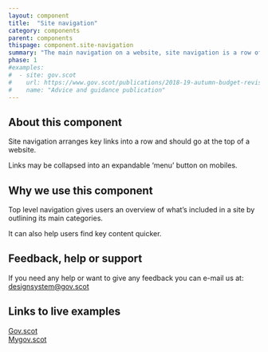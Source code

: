 ```yaml
---
layout: component
title:  "Site navigation"
category: components
parent: components
thispage: component.site-navigation
summary: "The main navigation on a website, site navigation is a row of core links that appears on every page."
phase: 1
#examples:
#  - site: gov.scot
#    url: https://www.gov.scot/publications/2018-19-autumn-budget-revision-supporting-document/
#    name: "Advice and guidance publication"
---
```


## About this component
Site navigation arranges key links into a row and should go at the top of a website.

Links may be collapsed into an expandable ‘menu’ button on mobiles.

## Why we use this component
Top level navigation gives users an overview of what’s included in a site by outlining its main categories.

It can also help users find key content quicker.

## Feedback, help or support
If you need any help or want to give any feedback you can e-mail us at:
[designsystem@gov.scot](mailto:designsystem@gov.scot)

## Links to live examples

[Gov.scot](https://www.gov.scot/)  
[Mygov.scot](https://www.mygov.scot)
